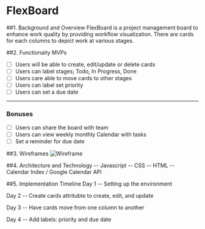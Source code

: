 # FlexBoard

##1. Background and Overview
FlexBoard is a project management board to enhance work quality by providing workflow visualization. There are cards for each columns to depict work at various stages.

##2. Functionaity MVPs
- [ ] Users will be able to create, edit/update or delete cards
- [ ] Users can label stages; Todo, In Progress, Done
- [ ] Users care able to move cards to other stages
- [ ] Users can label set priority
- [ ] Users can set a due date

----
### Bonuses
- [ ] Users can share the board with team
- [ ] Users can view weekly monthly Calendar with tasks
- [ ] Set a reminder for due date

##3. Wireframes
![Wireframe](http://i.imgur.com/ulTSfFk.png)

##4. Architecture and Technology
  -- Javascript
  -- CSS
  -- HTML
  -- Calendar Index / Google Calendar API

##5. Implementation Timeline
Day 1
  -- Setting up the environment

Day 2
  -- Create cards attritubte to create, edit, and update

Day 3
  -- Have cards move from one column to another

Day 4
  -- Add labels: priority and due date
